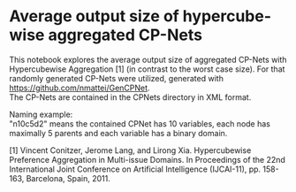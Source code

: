 # Average output size of hypercube-wise aggregated CP-Nets

This notebook explores the average output size of aggregated CP-Nets with Hypercubewise Aggregation [1] (in contrast to the worst case size).
For that randomly generated CP-Nets were utilized, generated with https://github.com/nmattei/GenCPNet.  
The CP-Nets are contained in the CPNets directory in XML format.  

Naming example:  
"n10c5d2" means the contained CPNet has 10 variables, each node has maximally 5 parents  and each variable has a binary domain.

[1] Vincent Conitzer, Jerome Lang, and Lirong Xia. Hypercubewise Preference
Aggregation in Multi-issue Domains. In Proceedings of the 22nd International Joint Conference on Artificial Intelligence (IJCAI-11), pp. 158-163,
Barcelona, Spain, 2011.
